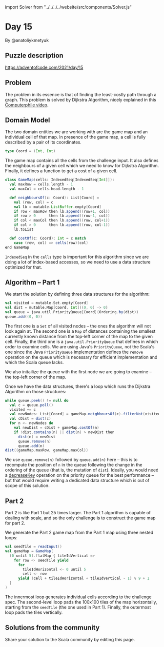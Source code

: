 import Solver from "../../../../website/src/components/Solver.js"

# Day 15
By @anatoliykmetyuk

## Puzzle description

https://adventofcode.com/2021/day/15

## Problem
The problem in its essence is that of finding the least-costly path through a graph. This problem is solved by Dijkstra Algorithm, nicely explained in this [Computerphile video](https://www.youtube.com/watch?v=GazC3A4OQTE).

## Domain Model
The two domain entities we are working with are the game map and an individual cell of that map. In presence of the game map, a cell is fully described by a pair of its coordinates.

```scala
type Coord = (Int, Int)
```

The game map contains all the cells from the challenge input. It also defines the neighbours of a given cell which we need to know for Dijkstra Algorithm. Finally, it defines a function to get a cost of a given cell.

```scala
class GameMap(cells: IndexedSeq[IndexedSeq[Int]]):
  val maxRow = cells.length - 1
  val maxCol = cells.head.length - 1

  def neighboursOf(c: Coord): List[Coord] =
    val (row, col) = c
    val lb = mutable.ListBuffer.empty[Coord]
    if row < maxRow then lb.append((row+1, col))
    if row > 0      then lb.append((row-1, col))
    if col < maxCol then lb.append((row, col+1))
    if col > 0      then lb.append((row, col-1))
    lb.toList

  def costOf(c: Coord): Int = c match
    case (row, col) => cells(row)(col)
end GameMap
```

`IndexedSeq` in the `cells` type is important for this algorithm since we are doing a lot of index-based accesses, so we need to use a data structure optimized for that.

## Algorithm – Part 1
We start the solution by defining three data structures for the algorithm:

```scala
val visited = mutable.Set.empty[Coord]
val dist = mutable.Map[Coord, Int]((0, 0) -> 0)
val queue = java.util.PriorityQueue[Coord](Ordering.by(dist))
queue.add((0, 0))
```

The first one is a `Set` of all visited nodes – the ones the algorithm will not look again at. The second one is a `Map` of distances containing the smallest currently known distance from the top-left corner of the map to the given cell. Finally, the third one is a `java.util.PriorityQueue` that defines in which order to examine cells. We are using Java's `PriorityQueue`, not the Scala's one since the Java `PriorityQueue` implementation defines the `remove` operation on the queue which is necessary for efficient implementation and which the Scala queue lacks.

We also initailize the queue with the first node we are going to examine – the top-left corner of the map.

Once we have the data structures, there's a loop which runs the Dijkstra Algorithm on those structures:

```scala
while queue.peek() != null do
  val c = queue.poll()
  visited += c
  val newNodes: List[Coord] = gameMap.neighboursOf(c).filterNot(visited)
  val cDist = dist(c)
  for n <- newNodes do
    val newDist = cDist + gameMap.costOf(n)
    if !dist.contains(n) || dist(n) > newDist then
      dist(n) = newDist
      queue.remove(n)
      queue.add(n)
dist((gameMap.maxRow, gameMap.maxCol))
```

We use `queue.remove(n)` followed by `queue.add(n)` here – this is to recompute the position of `n` in the queue following the change in the ordering of the queue (that is, the mutation of `dist`). Ideally, you would need a [decreaseKey](https://www.baeldung.com/cs/min-heaps-decrease-key) operation on the priority queue for the best performance – but that would require writing a dedicated data structure which is out of scope of this solution.

## Part 2
Part 2 is like Part 1 but 25 times larger. The Part 1 algorithm is capable of dealing with scale, and so the only challenge is to construct the game map for part 2.

We generate the Part 2 game map from the Part 1 map using three nested loops:

```scala
val seedTile = readInput()
val gameMap = GameMap(
  (0 until 5).flatMap { tileIdVertical =>
    for row <- seedTile yield
      for
        tileIdHorizontal <- 0 until 5
        cell <- row
      yield (cell + tileIdHorizontal + tileIdVertical - 1) % 9 + 1
  }
)
```

The innermost loop generates individual cells according to the challenge spec. The second-level loop pads the 100x100 tiles of the map horizontally, starting from the `seedTile` (the one used in Part 1). Finally, the outermost loop pads the tiles vertically.

## Solutions from the community

Share your solution to the Scala community by editing this page.
